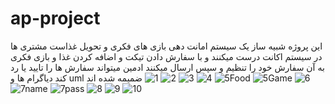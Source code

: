 # ap-project
این پروژه شبیه ساز یک سیستم امانت دهی بازی های فکری و تحویل غذاست
مشتری ها در سیستم اکانت درست میکنند و با سفارش دادن تیکت و اضافه کردن غذا و بازی فکری به آن سفارش خود را تنظیم و سپس ارسال میکنند
ادمین میتواند سفارش ها را تایید یا رد کند
دیاگرام ها و uml ضمیمه شده اند
![1](https://user-images.githubusercontent.com/94694170/216884667-e87a0fa2-4f30-4979-aa2a-b89cb183046b.jpg)
![2](https://user-images.githubusercontent.com/94694170/216884673-27b0ea24-b50d-4d1a-8280-969fd61883f1.jpg)
![3](https://user-images.githubusercontent.com/94694170/216884679-27774453-10ac-4e85-9ef5-c9fadb16c832.jpg)
![4](https://user-images.githubusercontent.com/94694170/216884682-35d6c04c-1294-45f1-9fc5-7a0c3927bdd7.jpg)
![5Food](https://user-images.githubusercontent.com/94694170/216884684-74c95d0d-9659-42a8-89b8-5e3cc7cae9e9.jpg)
![5Game](https://user-images.githubusercontent.com/94694170/216884688-dc5f1517-0e26-4b08-9e4b-508b8d9df0c3.jpg)
![6](https://user-images.githubusercontent.com/94694170/216884699-ed089b64-7448-46ea-98e7-bc674a299c31.jpg)
![7name](https://user-images.githubusercontent.com/94694170/216884702-472341cd-960f-461c-b5fd-29359226ef51.jpg)
![7pass](https://user-images.githubusercontent.com/94694170/216884706-ba2639ed-4968-4b08-a545-7a3a438b923b.jpg)
![8](https://user-images.githubusercontent.com/94694170/216884713-137a0382-7e8f-4c1d-a80d-25e4845e568b.jpg)
![9](https://user-images.githubusercontent.com/94694170/216884718-f5695db8-3225-4808-b2a9-82d4842ee397.jpg)
![10](https://user-images.githubusercontent.com/94694170/216884724-fe9197d8-c91f-4656-a040-7e2efbd2cd4c.jpg)
